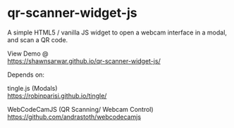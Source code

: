# qr-scanner-widget-js
A simple HTML5 / vanilla JS widget to open a webcam interface in a modal, and scan a QR code.

View Demo @<br> https://shawnsarwar.github.io/qr-scanner-widget-js/ <br>

Depends on:<br>

tingle.js (Modals)<br>
  https://robinparisi.github.io/tingle/ <br>
  
WebCodeCamJS (QR Scanning/ Webcam Control)<br>
  https://github.com/andrastoth/webcodecamjs<br>
